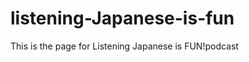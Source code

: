 listening-Japanese-is-fun
=========================
This is the page for Listening Japanese is FUN!podcast
